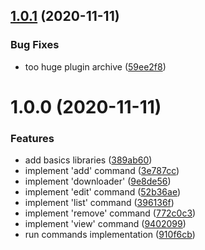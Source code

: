 ## [1.0.1](https://github.com/jBouyoud/helm-config-scheme/compare/v1.0.0...v1.0.1) (2020-11-11)


### Bug Fixes

* too huge plugin archive ([59ee2f8](https://github.com/jBouyoud/helm-config-scheme/commit/59ee2f8ca47f95f6774ddfd273f28160a6426230))

# 1.0.0 (2020-11-11)


### Features

* add basics libraries ([389ab60](https://github.com/jBouyoud/helm-config-scheme/commit/389ab60c4436bd73db2534e03172fc9e873d0a01))
* implement 'add' command ([3e787cc](https://github.com/jBouyoud/helm-config-scheme/commit/3e787cc5a852efca26424f113bd6898e65fb65d2))
* implement 'downloader' ([9e8de56](https://github.com/jBouyoud/helm-config-scheme/commit/9e8de560f8705b4be046d5ae4bb4ae48c27a7fb3))
* implement 'edit' command ([52b36ae](https://github.com/jBouyoud/helm-config-scheme/commit/52b36ae638548d333fd53409ea496af87a2d164c))
* implement 'list' command ([396136f](https://github.com/jBouyoud/helm-config-scheme/commit/396136fee7b56ed1ffd93fe24c5a8ac77c49b1df))
* implement 'remove' command ([772c0c3](https://github.com/jBouyoud/helm-config-scheme/commit/772c0c38e435fb87a08722d8f9e9060887a724ec))
* implement 'view' command ([9402099](https://github.com/jBouyoud/helm-config-scheme/commit/940209909472187695781d48592e3cb55f3f38ab))
* run commands implementation ([910f6cb](https://github.com/jBouyoud/helm-config-scheme/commit/910f6cb1cedc1c687b9d3c6771210260143c2562))
